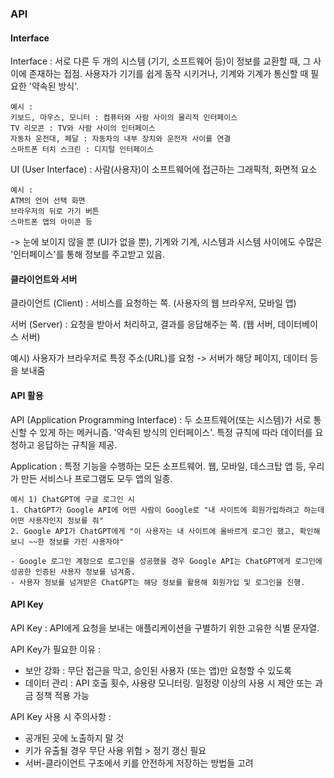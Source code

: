 ### API

#### Interface

Interface : 서로 다른 두 개의 시스템 (기기, 소프트웨어 등)이 정보를 교환할 때, 그 사이에 존재하는 접점. 사용자가 기기를 쉽게 동작 시키거나, 기계와 기계가 통신할 때 필요한 '약속된 방식'.
    
    예시 : 
    키보드, 마우스, 모니터 : 컴퓨터와 사람 사이의 물리적 인터페이스
    TV 리모콘 : TV와 사람 사이의 인터페이스
    자동차 운전대, 페달 : 자동차의 내부 장치와 운전자 사이를 연결
    스마트폰 터치 스크린 : 디지털 인터페이스

UI (User Interface) : 사람(사용자)이 소프트웨어에 접근하는 그래픽적, 화면적 요소

    예시 : 
    ATM의 언어 선택 화면
    브라우저의 뒤로 가기 버튼
    스마트폰 앱의 아이콘 등

-> 눈에 보이지 않을 뿐 (UI가 없을 뿐), 기계와 기계, 시스템과 시스템 사이에도 수많은 '인터페이스'를 통해 정보를 주고받고 있음.

#### 클라이언트와 서버
클라이언트 (Client) : 서비스를 요청하는 쪽. (사용자의 웹 브라우저, 모바일 앱)

서버 (Server) : 요청을 받아서 처리하고, 결과를 응답해주는 쪽. (웹 서버, 데이터베이스 서버)

예시) 사용자가 브라우저로 특정 주소(URL)를 요청 -> 서버가 해당 페이지, 데이터 등을 보내줌

#### API 활용

API (Application Programming Interface) : 두 소프트웨어(또는 시스템)가 서로 통신할 수 있게 하는 메커니즘. '약속된 방식의 인터페이스'. 특정 규칙에 따라 데이터를 요청하고 응답하는 규칙을 제공.

Application : 특정 기능을 수행하는 모든 소프트웨어. 웹, 모바일, 데스크탑 앱 등, 우리가 만든 서비스나 프로그램도 모두 앱의 일종.

    예시 1) ChatGPT에 구글 로그인 시
    1. ChatGPT가 Google API에 어떤 사람이 Google로 "내 사이트에 회원가입하려고 하는데 어떤 사용자인지 정보를 줘"
    2. Google API가 ChatGPT에게 "이 사용자는 내 사이트에 올바르게 로그인 했고, 확인해보니 ~~한 정보를 가진 사용자야"

    - Google 로그인 계정으로 로그인을 성공했을 경우 Google API는 ChatGPT에게 로그인에 성공한 인증된 사용자 정보를 넘겨줌.
    - 사용자 정보를 넘겨받은 ChatGPT는 해당 정보를 활용해 회원가입 및 로그인을 진행.


#### API Key

API Key : API에게 요청을 보내는 애플리케이션을 구별하기 위한 고유한 식별 문자열.

API Key가 필요한 이유 : 
- 보안 강화 : 무단 접근을 막고, 승인된 사용자 (또는 앱)만 요청할 수 있도록
- 데이터 관리 : API 호출 횟수, 사용량 모니터링. 일정량 이상의 사용 시 제안 또는 과금 정책 적용 가능

API Key 사용 시 주의사항 :
- 공개된 곳에 노출하지 말 것
- 키가 유출될 경우 무단 사용 위험 > 정기 갱신 필요
- 서버-클라이언트 구조에서 키를 안전하게 저장하는 방법들 고려


